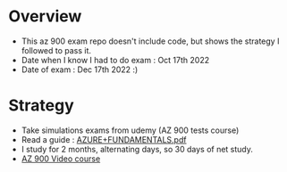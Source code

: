 # Overview

- This az 900 exam repo doesn't include code, but shows the strategy I followed to pass it.
- Date when I know I had to do exam : Oct 17th 2022
- Date of exam : Dec 17th 2022 :)

# Strategy

- Take simulations exams from udemy (AZ 900 tests course)
- Read a guide : [AZURE+FUNDAMENTALS.pdf](https://github.com/ulysesrico33/az-900-exam/files/10339054/AZURE%2BFUNDAMENTALS.pdf)
- I study for 2 months, alternating days, so 30 days of net study.
- [AZ 900 Video course](https://www.youtube.com/watch?v=7w88KBVesPI&list=PLcE6iQkoRxhZNNc6TFna52GQDCFHnqsUy&index=3)
